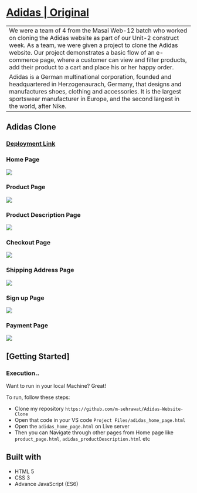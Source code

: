 # [Adidas | Original](https://www.adidas.co.in/search)

<table>
<tr>
<td>
We were a team of 4 from the Masai Web-12 batch who worked on cloning the Adidas website as part of our Unit-2 construct week. As a team, we were given a project to clone the Adidas website. Our project demonstrates a basic flow of an e-commerce page, where a customer can view and filter products, add their product to a cart and place his or her happy order.
</td>
</tr>
<tr>
<td>
Adidas is a German multinational corporation, founded and headquartered in Herzogenaurach, Germany, that designs and manufactures shoes, clothing and accessories. It is the largest sportswear manufacturer in Europe, and the second largest in the world, after Nike.
</td>
</tr>
</table>




## Adidas Clone

### [Deployment Link](https://m-sehrawat.github.io/Adidas-Website-Clone/Project%20Files/adidas_home_page.html)

### Home Page

![](https://github.com/m-sehrawat/Adidas-Website-Clone/blob/main/Adidas%20Clone%20Screen%20Shots/Home%20page.png?raw=true)

### Product Page
![](https://github.com/m-sehrawat/Adidas-Website-Clone/blob/main/Adidas%20Clone%20Screen%20Shots/Products%20Page.png?raw=true)

### Product Description Page
![](https://github.com/m-sehrawat/Adidas-Website-Clone/blob/main/Adidas%20Clone%20Screen%20Shots/Product%20Description%20Page.png?raw=true)

### Checkout Page
![](https://github.com/m-sehrawat/Adidas-Website-Clone/blob/main/Adidas%20Clone%20Screen%20Shots/Checkout%20Page.png?raw=true)

### Shipping Address Page
![](https://github.com/m-sehrawat/Adidas-Website-Clone/blob/main/Adidas%20Clone%20Screen%20Shots/Shipping%20Address%20page.png?raw=true)

### Sign up Page
![](https://github.com/m-sehrawat/Adidas-Website-Clone/blob/main/Adidas%20Clone%20Screen%20Shots/Sign%20Up%20page.png?raw=true)

### Payment Page
![](https://github.com/m-sehrawat/Adidas-Website-Clone/blob/main/Adidas%20Clone%20Screen%20Shots/Payment%20Page.png?raw=true)



## [Getting Started]

### Execution..
Want to run in your local Machine? Great!

To run, follow these steps:

- Clone my repository `https://github.com/m-sehrawat/Adidas-Website-Clone`
- Open that code in your VS code `Project Files/adidas_home_page.html`
- Open the `adidas_home_page.html` on Live server
- Then you can Navigate through other pages from Home page like `product_page.html`, `adidas_productDescription.html` etc

## Built with 

- HTML 5
- CSS 3
- Advance JavaScript (ES6)

                            
  
